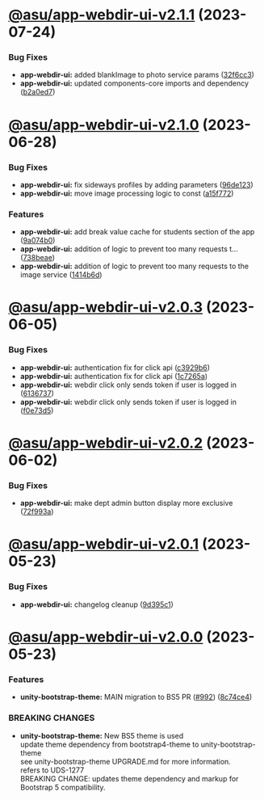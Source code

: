 # [@asu/app-webdir-ui-v2.1.1](https://github.com/asu/asu-unity-stack/compare/@asu/app-webdir-ui-v2.1.0...@asu/app-webdir-ui-v2.1.1) (2023-07-24)


### Bug Fixes

* **app-webdir-ui:** added blankImage to photo service params ([32f6cc3](https://github.com/asu/asu-unity-stack/commit/32f6cc3fb7a216dd0f4a3050ea3efed8eec8c34f))
* **app-webdir-ui:** updated components-core imports and dependency ([b2a0ed7](https://github.com/asu/asu-unity-stack/commit/b2a0ed736798d08b12d581ca1121b1e432cb1e08))

# [@asu/app-webdir-ui-v2.1.0](https://github.com/asu/asu-unity-stack/compare/@asu/app-webdir-ui-v2.0.3...@asu/app-webdir-ui-v2.1.0) (2023-06-28)


### Bug Fixes

* **app-webdir-ui:** fix sideways profiles by adding parameters ([96de123](https://github.com/asu/asu-unity-stack/commit/96de12359f6c045d08e8d8538c9e83636bedd0c2))
* **app-webdir-ui:** move image processing logic to const ([a15f772](https://github.com/asu/asu-unity-stack/commit/a15f77222ea6f62beb458f377572169f1dbab647))


### Features

* **app-webdir-ui:** add break value cache for students section of the app ([9a074b0](https://github.com/asu/asu-unity-stack/commit/9a074b0a2c4738fcd6b9c478cb7a737f56773f4b))
* **app-webdir-ui:** addition of logic to prevent too many requests t… ([738beae](https://github.com/asu/asu-unity-stack/commit/738beae1e4f2308d06103a7049b849d40a66415a))
* **app-webdir-ui:** addition of logic to prevent too many requests to the image service ([1414b6d](https://github.com/asu/asu-unity-stack/commit/1414b6d1f419b425e951623c69865d99c2ff5a3a))

# [@asu/app-webdir-ui-v2.0.3](https://github.com/asu/asu-unity-stack/compare/@asu/app-webdir-ui-v2.0.2...@asu/app-webdir-ui-v2.0.3) (2023-06-05)


### Bug Fixes

* **app-webdir-ui:** authentication fix for click api ([c3929b6](https://github.com/asu/asu-unity-stack/commit/c3929b69110f232d28af11c28ee69769808d2560))
* **app-webdir-ui:** authentication fix for click api ([1c7265a](https://github.com/asu/asu-unity-stack/commit/1c7265a2599582c8528d4c67cfb5694cfe54a043))
* **app-webdir-ui:** webdir click only sends token if user is logged in ([6136737](https://github.com/asu/asu-unity-stack/commit/6136737b3384fad592330d1d1adbc0e055b8b7de))
* **app-webdir-ui:** webdir click only sends token if user is logged in ([f0e73d5](https://github.com/asu/asu-unity-stack/commit/f0e73d51877d5a78cde035cc43937b2d40f25952))

# [@asu/app-webdir-ui-v2.0.2](https://github.com/asu/asu-unity-stack/compare/@asu/app-webdir-ui-v2.0.1...@asu/app-webdir-ui-v2.0.2) (2023-06-02)


### Bug Fixes

* **app-webdir-ui:** make dept admin button display more exclusive ([72f993a](https://github.com/asu/asu-unity-stack/commit/72f993a47c6a96e3c8d0218553e5df161bed20c2))

# [@asu/app-webdir-ui-v2.0.1](https://github.com/asu/asu-unity-stack/compare/@asu/app-webdir-ui-v2.0.0...@asu/app-webdir-ui-v2.0.1) (2023-05-23)


### Bug Fixes

* **app-webdir-ui:** changelog cleanup ([9d395c1](https://github.com/asu/asu-unity-stack/commit/9d395c160accace8bd98dc1f64e54cffff997695))

# [@asu/app-webdir-ui-v2.0.0](https://github.com/asu/asu-unity-stack/compare/@asu/app-webdir-ui-v1.2.16...@asu/app-webdir-ui-v2.0.0) (2023-05-23)


### Features

* **unity-bootstrap-theme:** MAIN migration to BS5 PR ([#992](https://github.com/asu/asu-unity-stack/issues/992)) ([8c74ce4](https://github.com/asu/asu-unity-stack/commit/8c74ce4dc65278839b207b9ae895ea76e8e2195d))


### BREAKING CHANGES

* **unity-bootstrap-theme:** New BS5 theme is used<br>
update theme dependency from bootstrap4-theme to unity-bootstrap-theme<br>
see unity-bootstrap-theme UPGRADE.md for more information.<br>
refers to UDS-1277<br>
BREAKING CHANGE: updates theme dependency and markup for Bootstrap 5 compatibility.
